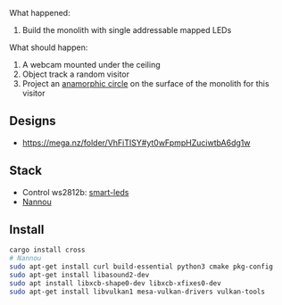 What happened:

1. Build the monolith with single addressable mapped LEDs

What should happen:

1. A webcam mounted under the ceiling
2. Object track a random visitor
3. Project an [anamorphic circle](https://en.wikipedia.org/wiki/Anamorphosis) on the surface of the monolith for this visitor


## Designs

- https://mega.nz/folder/VhFiTISY#yt0wFpmpHZuciwtbA6dg1w

## Stack

- Control ws2812b: [smart-leds](https://github.com/smart-leds-rs/smart-leds)
- [Nannou](https://github.com/nannou-org/nannou)

## Install

```bash
cargo install cross
# Nannou
sudo apt-get install curl build-essential python3 cmake pkg-config
sudo apt-get install libasound2-dev
sudo apt install libxcb-shape0-dev libxcb-xfixes0-dev
sudo apt-get install libvulkan1 mesa-vulkan-drivers vulkan-tools
```
